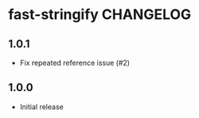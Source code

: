 # fast-stringify CHANGELOG

## 1.0.1

* Fix repeated reference issue (#2)

## 1.0.0

* Initial release
